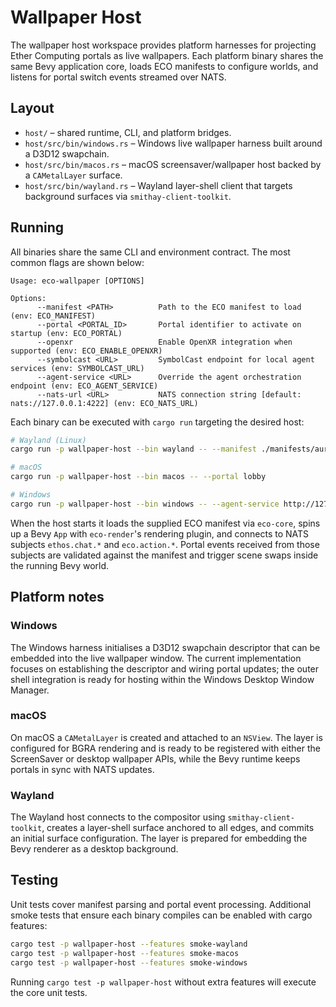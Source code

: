 # Wallpaper Host

The wallpaper host workspace provides platform harnesses for projecting Ether Computing portals as live wallpapers.
Each platform binary shares the same Bevy application core, loads ECO manifests to configure worlds, and listens for
portal switch events streamed over NATS.

## Layout

- `host/` – shared runtime, CLI, and platform bridges.
- `host/src/bin/windows.rs` – Windows live wallpaper harness built around a D3D12 swapchain.
- `host/src/bin/macos.rs` – macOS screensaver/wallpaper host backed by a `CAMetalLayer` surface.
- `host/src/bin/wayland.rs` – Wayland layer-shell client that targets background surfaces via `smithay-client-toolkit`.

## Running

All binaries share the same CLI and environment contract. The most common flags are shown below:

```text
Usage: eco-wallpaper [OPTIONS]

Options:
      --manifest <PATH>          Path to the ECO manifest to load (env: ECO_MANIFEST)
      --portal <PORTAL_ID>       Portal identifier to activate on startup (env: ECO_PORTAL)
      --openxr                   Enable OpenXR integration when supported (env: ECO_ENABLE_OPENXR)
      --symbolcast <URL>         SymbolCast endpoint for local agent services (env: SYMBOLCAST_URL)
      --agent-service <URL>      Override the agent orchestration endpoint (env: ECO_AGENT_SERVICE)
      --nats-url <URL>           NATS connection string [default: nats://127.0.0.1:4222] (env: ECO_NATS_URL)
```

Each binary can be executed with `cargo run` targeting the desired host:

```bash
# Wayland (Linux)
cargo run -p wallpaper-host --bin wayland -- --manifest ./manifests/aurora.toml

# macOS
cargo run -p wallpaper-host --bin macos -- --portal lobby

# Windows
cargo run -p wallpaper-host --bin windows -- --agent-service http://127.0.0.1:9000
```

When the host starts it loads the supplied ECO manifest via `eco-core`, spins up a Bevy `App` with `eco-render`'s
rendering plugin, and connects to NATS subjects `ethos.chat.*` and `eco.action.*`. Portal events received from those
subjects are validated against the manifest and trigger scene swaps inside the running Bevy world.

## Platform notes

### Windows

The Windows harness initialises a D3D12 swapchain descriptor that can be embedded into the live wallpaper window. The
current implementation focuses on establishing the descriptor and wiring portal updates; the outer shell integration is
ready for hosting within the Windows Desktop Window Manager.

### macOS

On macOS a `CAMetalLayer` is created and attached to an `NSView`. The layer is configured for BGRA rendering and is ready
to be registered with either the ScreenSaver or desktop wallpaper APIs, while the Bevy runtime keeps portals in sync with
NATS updates.

### Wayland

The Wayland host connects to the compositor using `smithay-client-toolkit`, creates a layer-shell surface anchored to all
edges, and commits an initial surface configuration. The layer is prepared for embedding the Bevy renderer as a desktop
background.

## Testing

Unit tests cover manifest parsing and portal event processing. Additional smoke tests that ensure each binary compiles
can be enabled with cargo features:

```bash
cargo test -p wallpaper-host --features smoke-wayland
cargo test -p wallpaper-host --features smoke-macos
cargo test -p wallpaper-host --features smoke-windows
```

Running `cargo test -p wallpaper-host` without extra features will execute the core unit tests.
